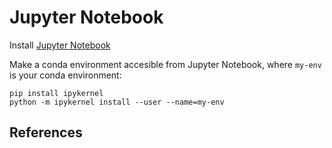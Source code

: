 # Jupyter Notebook

Install [Jupyter Notebook](https://jupyter.org/install
)

Make a conda environment accesible from Jupyter Notebook, where `my-env` is your conda environment:

    pip install ipykernel
    python -m ipykernel install --user --name=my-env

## References